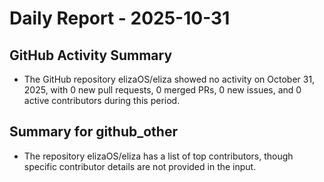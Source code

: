 # Daily Report - 2025-10-31

## GitHub Activity Summary
- The GitHub repository elizaOS/eliza showed no activity on October 31, 2025, with 0 new pull requests, 0 merged PRs, 0 new issues, and 0 active contributors during this period.

## Summary for github_other
- The repository elizaOS/eliza has a list of top contributors, though specific contributor details are not provided in the input.